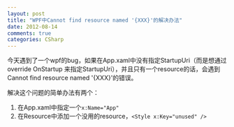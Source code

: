 ```yaml
---
layout: post
title: "WPF中Cannot find resource named '{XXX}'的解决办法"
date: 2012-08-14
comments: true
categories: CSharp
---
```

今天遇到了一个wpf的bug，如果在App.xaml中没有指定StartupUri（而是想通过override OnStartup 来指定StartupUri），并且只有一个resource的话，会遇到Cannot find resource named '{XXX}'的错误。

解决这个问题的简单办法有两个：

1. 在App.xaml中指定一个`x:Name="App"`
2. 在Resource中添加一个没用的resource，`<Style x:Key="unused" />`